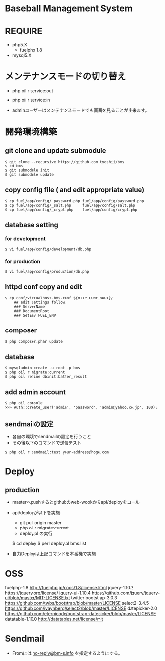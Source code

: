 Baseball Management System
==========================

# REQUIRE

* php5.X
    * fuelphp 1.8
* mysql5.X

# メンテナンスモードの切り替え
* php oil r service:out
* php oil r service:in

* adminユーザーはメンテナンスモードでも画面を見ることが出来ます。

# 開発環境構築

## git clone and update submodule

    $ git clone --recursive https://github.com:tyoshii/bms
    $ cd bms
    $ git submodule init
    $ git submodule update

## copy config file ( and edit appropriate value)
    $ cp fuel/app/config/_password.php fuel/app/config/password.php
    $ cp fuel/app/config/_salt.php     fuel/app/config/salt.php
    $ cp fuel/app/config/_crypt.php    fuel/app/config/crypt.php

## database setting
    
### for development
    $ vi fuel/app/config/development/db.php

### for production
    $ vi fuel/app/config/production/db.php

## httpd conf copy and edit
    $ cp conf/virtualhost-bms.conf ${HTTP_CONF_ROOT}/
        ## edit settings follow:
        ### ServerName
        ### DocumentRoot
        ### SetEnv FUEL_ENV

## composer
    $ php composer.phar update

## database
    $ mysqladmin create -u root -p bms
    $ php oil r migrate:current
    $ php oil refine dbinit:batter_result

## add admin account
    $ php oil console
    >>> Auth::create_user('admin', 'password', 'admin@yahoo.co.jp', 100);

## sendmailの設定

* 各自の環境でsendmailの設定を行うこと
* その後以下のコマンドで送信テスト
```
$ php oil r sendmail:test your-address@hoge.com
```

# Deploy

## production

* masterへpushするとgithubのweb-wookからapi/deployをコール
* api/deployが以下を実施
    * git pull origin master
    * php oil r migrate:current
    * deploy.pl の実行

    $ cd deploy
    $ perl deploy.pl bms.list

* 自力Deployは上記コマンドを本番機で実施

# OSS

fuelphp-1.8 http://fuelphp.jp/docs/1.8/license.html
jquery-1.10.2 https://jquery.org/license/
jquery-ui-1.10.4 https://github.com/jquery/jquery-ui/blob/master/MIT-LICENSE.txt
twitter bootstrap-3.0.3 https://github.com/twbs/bootstrap/blob/master/LICENSE
select2-3.4.5 https://github.com/ivaynberg/select2/blob/master/LICENSE
datepicker-2.0 https://github.com/eternicode/bootstrap-datepicker/blob/master/LICENSE 
datatable-1.10.0 http://datatables.net/license/mit

# Sendmail

* Fromには no-reply@bm-s.info を指定するようにする。
